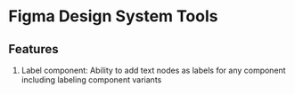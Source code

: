# Figma Design System Tools

## Features

1. Label component: Ability to add text nodes as labels for any component including labeling component variants
